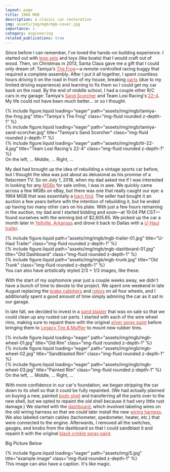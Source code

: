 ```yaml
---
layout: page
title: 1964 MGB
description: a classic car restoration
img: assets/img/mgb/mgb-cover.jpg
importance: 1
category: engineering
related_publications: true
---
```


Since before I can remember, I've loved the hands-on building experience. I started out with <a href="https://www.lego.com/en-us/product/police-station-60141" style="color: #c63930">lego sets</a> and toys (like boats) that I would craft out of wood. Then, on Christmas in 2013, Santa Claus gave me a gift that I could only dream of: Tamiya's <a href="https://www.tamiya.com/english/products/58354frog/index.htm" style="color: #c63930">The Frog</a>&mdash;a remote-controlled racing buggy that required a complete assembly. After I put it all together, I spent countless hours driving it on the road in front of my house, breaking <a href="https://www.hobbytown.com/futaba-s3003-standard-servo-fut01102164-1/p608310" style="color: #c63930">parts</a> (due to my limited driving experience) and learning to fix them so I could get my car back on the road. By the end of middle school, I had a couple other R/C cars in my garage: Tamiya's <a href="https://www.tamiya.com/english/products/58452sandscorcher/index.htm" style="color: #c63930">Sand Scorcher</a> and Team Losi Racing's <a href="https://www.tlracing.com/product/1-10-22-4.0-2wd-buggy-race-kit/TLR03013.html" style="color: #c63930">22-4</a>. My life could not have been much better... or so I thought.

<div class="row">
    <div class="col-sm mt-3 mt-md-0">
        {% include figure.liquid loading="eager" path="assets/img/mgb/tamiya-the-frog.jpg" title="Tamiya's The Frog" class="img-fluid rounded z-depth-1" %}
    </div>
    <div class="col-sm mt-3 mt-md-0">
        {% include figure.liquid loading="eager" path="assets/img/mgb/tamiya-sand-scorcher.jpg" title="Tamiya's Sand Scorcher" class="img-fluid rounded z-depth-1" %}
    </div>
    <div class="col-sm mt-3 mt-md-0">
        {% include figure.liquid loading="eager" path="assets/img/mgb/tlr-22-4.jpg" title="Team Losi Racing's 22-4" class="img-fluid rounded z-depth-1" %}
    </div>
</div>
<div class="caption">
    On the left, ... Middle, ... Right, ...
</div>

My dad had brought up the idea of rebuilding a vintage sports car before, but I thought the idea was just about as delusional as his promise of a flatscreen TV. So on July 1, 2018, when my dad asked me if I was interested in looking for any <a href="https://en.wikipedia.org/wiki/MG_MGB" style="color: #c63930">MGBs</a> for sale online, I was in awe. We quickly came across a few MGBs on eBay, but there was one that really caught our eye: a 1964 MGB that was essentially a <a href="https://en.wikipedia.org/wiki/Barn_find" style="color: #c63930">barn find</a>. The seller had bought it an auction a few years before with the intention of rebuilding it, but he ended up having too many other cars on his plate. With just a few hours remaining in the auction, my dad and I started bidding and soon&mdash;at 10:04 PM CST&mdash;found ourselves with the winning bid of $2,605.65. We picked up the car a month later in <a href="https://en.wikipedia.org/wiki/Yellville,_Arkansas" style="color: #c63930">Yellville, Arkansas</a> and drove it back to Dallas with a <a href="https://www.uhaul.com/Trailers/Auto-Transport-Rental/AT/" style="color: #c63930">U-Haul trailer</a>.

<div class="row justify-content-sm-center">
    <div class="col-sm-3 mt-3 mt-md-0">
        {% include figure.liquid path="assets/img/mgb/mgb-trailer-01.jpg" title="U-Haul Trailer" class="img-fluid rounded z-depth-1" %}
    </div>
    <div class="col-sm-4 mt-3 mt-md-0">
        {% include figure.liquid path="assets/img/mgb/mgb-dashboard-01.jpg" title="Old Dashboard" class="img-fluid rounded z-depth-1" %}
    </div>
    <div class="col-sm-4 mt-3 mt-md-0">
        {% include figure.liquid path="assets/img/mgb/mgb-trunk.jpg" title="Old Trunk" class="img-fluid rounded z-depth-1" %}
    </div>
</div>
<div class="caption">
    You can also have artistically styled 2/3 + 1/3 images, like these.
</div>

With the start of my sophomore year just a couple weeks away, we didn't have a bunch of time to devote to the project. We spent one weekend in late August replacing the <a href="https://mossmotors.com/180-538-mgb-brake-caliper-pair-new" style="color: #c63930">brake caliphers</a> and <a href="https://mossmotors.com/182-118-front-brake-kit-stock" style="color: #c63930">rotors</a> on all four wheels, and I additionally spent a good amount of time simply admiring the car as it sat in our garage.

In late fall, we decided to invest in a <a href="https://skatblast.com/product/usa-940-dlx-abrasive-blast-cabinet" style="color: #c63930">sand blaster</a> that was on sale so that we could clean up any rusted car parts. I started with each of the wire wheel rims, making sure to repaint them with the original <a href="https://mossmotors.com/220-560-wire-wheel-valve-cover-spray-paint-silver" style="color: #c63930">silver spray paint</a> before bringing them to <a href="https://www.yelp.com/biz/legacy-tire-and-muffler-dallas" style="color: #c63930">Legacy Tire & Muffler</a> to mount new rubber tires.

<div class="row">
    <div class="col-sm mt-3 mt-md-0">
        {% include figure.liquid loading="eager" path="assets/img/mgb/mgb-wheel-01.jpg" title="Old Rim" class="img-fluid rounded z-depth-1" %}
    </div>
    <div class="col-sm mt-3 mt-md-0">
        {% include figure.liquid loading="eager" path="assets/img/mgb/mgb-wheel-02.jpg" title="Sandblasted Rim" class="img-fluid rounded z-depth-1" %}
    </div>
    <div class="col-sm mt-3 mt-md-0">
        {% include figure.liquid loading="eager" path="assets/img/mgb/mgb-wheel-03.jpg" title="Painted Rim" class="img-fluid rounded z-depth-1" %}
    </div>
</div>
<div class="caption">
    On the left, ... Middle, ... Right, ...
</div>

With more confidence in our car's foundation, we began stripping the car down to its shell so that it could be fully repainted. (We had actually planned on buying a new, painted <a href="https://www.bmh-ltd.com/body-shells/mgb-roadster-body-shells" style="color: #c63930">body shell</a> and transferring all the parts over to the new shell, but we opted to repaint the old shell because it had very little rust damage.) We started with the <a href="https://mossmotors.com/mgb-103-dashboard-1962-67" style="color: #c63930">dashboard</a>, which involved labeling wires on the old wiring harness so that we could later install the new <a href="https://mossmotors.com/356-370-wiring-harness-complete-cloth" style="color: #c63930">wiring harness</a>. We also labeled certain cables (tachometer, spedometer, heater, etc.) that were connected to the engine. Afterwards, I removed all the switches, gauges, and knobs from the dashboard so that I could sandblast it and repaint it with the original <a href="https://mossmotors.com/220-570-black-wrinkle-spray-paint" style="color: #c63930">black crinkle spray paint</a>.

Big Picture Below

<div class="row">
    <div class="col-sm mt-3 mt-md-0">
        {% include figure.liquid loading="eager" path="assets/img/5.jpg" title="example image" class="img-fluid rounded z-depth-1" %}
    </div>
</div>
<div class="caption">
    This image can also have a caption. It's like magic.
</div>
